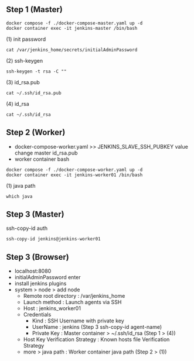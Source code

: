 ## Step 1 (Master)
```shell script
docker compose -f ./docker-compose-master.yaml up -d
docker container exec -it jenkins-master /bin/bash
``` 
(1) init password 
```shell script
cat /var/jenkins_home/secrets/initialAdminPassword
```
(2) ssh-keygen  
```
ssh-keygen -t rsa -C ""
```
(3) id_rsa.pub
```
cat ~/.ssh/id_rsa.pub
```
(4) id_rsa
```
cat ~/.ssh/id_rsa
```

## Step 2 (Worker)
* docker-compose-worker.yaml >> JENKINS_SLAVE_SSH_PUBKEY value change master id_rsa.pub
* worker container bash
```
docker compose -f ./docker-compose-worker.yaml up -d
docker container exec -it jenkins-worker01 /bin/bash
```
(1) java path 
```
which java
```

## Step 3 (Master)
ssh-copy-id auth
```
ssh-copy-id jenkins@jenkins-worker01
```

## Step 3 (Browser)
* localhost:8080
* initialAdminPassword enter
* install jenkins plugins
* system > node > add node
    * Remote root directory : /var/jenkins_home
    * Launch method : Launch agents via SSH
    * Host : jenkins_worker01
    * Credentials
        * Kind : SSH Username with private key
        * UserName : jenkins   (Step 3 ssh-copy-id agent-name)
        * Private Key : Master container > ~/.ssh/id_rsa (Step 1 > (4))
    * Host Key Verification Strategy : Known hosts file Verification Strategy
    * more > java path : Worker container java path (Step 2 > (1))